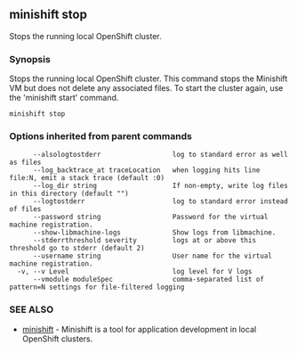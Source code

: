 ## minishift stop

Stops the running local OpenShift cluster.

### Synopsis


Stops the running local OpenShift cluster. This command stops the Minishift
VM but does not delete any associated files. To start the cluster again, use the 'minishift start' command.

```
minishift stop
```

### Options inherited from parent commands

```
      --alsologtostderr                  log to standard error as well as files
      --log_backtrace_at traceLocation   when logging hits line file:N, emit a stack trace (default :0)
      --log_dir string                   If non-empty, write log files in this directory (default "")
      --logtostderr                      log to standard error instead of files
      --password string                  Password for the virtual machine registration.
      --show-libmachine-logs             Show logs from libmachine.
      --stderrthreshold severity         logs at or above this threshold go to stderr (default 2)
      --username string                  User name for the virtual machine registration.
  -v, --v Level                          log level for V logs
      --vmodule moduleSpec               comma-separated list of pattern=N settings for file-filtered logging
```

### SEE ALSO
* [minishift](minishift.md)	 - Minishift is a tool for application development in local OpenShift clusters.

